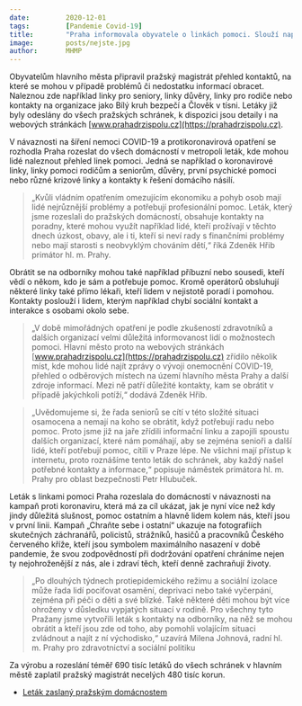 ```yaml
---
date:         2020-12-01
tags:         [Pandemie Covid-19]
title:        "Praha informovala obyvatele o linkách pomoci. Slouží například pro psychickou pomoc nebo rady ke koronaviru"
image: 	      posts/nejste.jpg
author:       MHMP
---
```


Obyvatelům hlavního města připravil pražský magistrát přehled kontaktů, na které se mohou v případě problémů či nedostatku informací obracet. Naleznou zde například linky pro seniory, linky důvěry, linky pro rodiče nebo kontakty na organizace jako Bílý kruh bezpečí a Člověk v tísni. Letáky již byly odeslány do všech pražských schránek, k dispozici jsou detaily i na webových stránkách [www.prahadrzispolu.cz](https://prahadrzispolu.cz).

V návaznosti na šíření nemoci COVID-19 a protikoronavirová opatření se rozhodla Praha rozeslat do všech domácností v metropoli leták, kde mohou lidé naleznout přehled linek pomoci. Jedná se například o koronavirové linky, linky pomoci rodičům a seniorům, důvěry, první psychické pomoci nebo různé krizové linky a kontakty k řešení domácího násilí.

> „Kvůli vládním opatřením omezujícím ekonomiku a pohyb osob mají lidé nejrůznější problémy a potřebují profesionální pomoc. Leták, který jsme rozeslali do pražských domácností, obsahuje kontakty na poradny, které mohou využít například lidé, kteří prožívají v těchto dnech úzkost, obavy, ale i ti, kteří si neví rady s finančními problémy nebo mají starosti s neobvyklým chováním dětí,“ říká Zdeněk Hřib primátor hl. m. Prahy.

Obrátit se na odborníky mohou také například příbuzní nebo sousedi, kteří vědí o někom, kdo je sám a potřebuje pomoc. Kromě operátorů obsluhují některé linky také přímo lékaři, kteří lidem v nejistotě poradí i pomohou. Kontakty poslouží i lidem, kterým například chybí sociální kontakt a interakce s osobami okolo sebe.

> „V době mimořádných opatření je podle zkušeností zdravotníků a dalších organizací velmi důležitá informovanost lidí o možnostech pomoci. Hlavní město proto na webových stránkách [www.prahadrzispolu.cz](https://prahadrzispolu.cz) zřídilo několik míst, kde mohou lidé najít zprávy o vývoji onemocnění COVID-19, přehled o odběrových místech na území hlavního města Prahy a další zdroje informací. Mezi ně patří důležité kontakty, kam se obrátit v případě jakýchkoli potíží,“ dodává Zdeněk Hřib. 

> „Uvědomujeme si, že řada seniorů se cítí v této složité situaci osamocena a nemají na koho se obrátit, když potřebují radu nebo pomoc. Proto jsme již na jaře zřídili informační linku a zapojili spoustu dalších organizací, které nám pomáhají, aby se zejména senioři a další lidé, kteří potřebují pomoc, cítili v Praze lépe. Ne všichni mají přístup k internetu, proto roznášíme tento leták do schránek, aby každý našel potřebné kontakty a informace,“ popisuje náměstek primátora hl. m. Prahy pro oblast bezpečnosti Petr Hlubuček. 

Leták s linkami pomoci Praha rozeslala do domácností v návaznosti na kampaň proti koronaviru, která má za cíl ukázat, jak je nyní více než kdy jindy důležitá slušnost, pomoc ostatním a hlavně lidem kolem nás, kteří jsou v první linii. Kampaň „Chraňte sebe i ostatní“ ukazuje na fotografiích skutečných záchranářů, policistů, strážníků, hasičů a pracovníků Českého červeného kříže, kteří jsou symbolem maximálního nasazení v době pandemie, že svou zodpovědností při dodržování opatření chráníme nejen ty nejohroženější z nás, ale i zdraví těch, kteří denně zachraňují životy.

> „Po dlouhých týdnech protiepidemického režimu a sociální izolace může řada lidí pociťovat osamění, deprivaci nebo také vyčerpání, zejména při péči o děti a své blízké. Také některé děti mohou být více ohroženy v důsledku vypjatých situací v rodině. Pro všechny tyto Pražany jsme vytvořili leták s kontakty na odborníky, na něž se mohou obrátit a kteří jsou zde od toho, aby pomohli volajícím situaci zvládnout a najít z ní východisko,“ uzavírá Milena Johnová, radní hl. m. Prahy pro zdravotnictví a sociální politiku

Za výrobu a rozeslání téměř 690 tisíc letáků do všech schránek v hlavním městě zaplatil pražský magistrát necelých 480 tisíc korun.

* [Leták zaslaný pražským domácnostem](https://a.pirati.cz/praha/pdf/letak.pdf)
